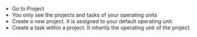 - Go to Project
- You only see the projects and tasks of your operating units
- Create a new project. It is assigned to your default operating unit.
- Create a task within a project. It inherits the operating unit of the
  project.
